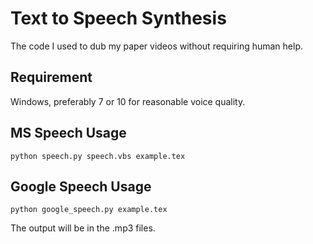 # Text to Speech Synthesis #

The code I used to dub my paper videos without requiring human help.

## Requirement ##

Windows, preferably 7 or 10 for reasonable voice quality.

## MS Speech Usage ##

```
python speech.py speech.vbs example.tex

```
## Google Speech Usage ##
```
python google_speech.py example.tex

```

The output will be in the .mp3 files.
